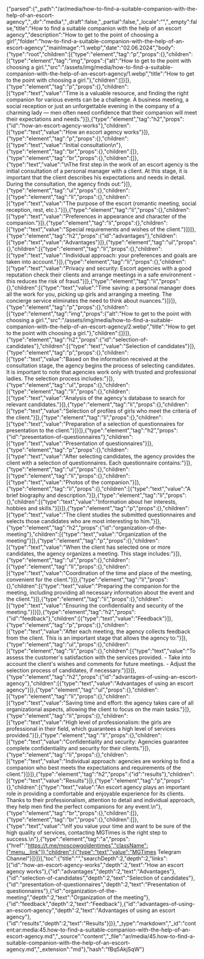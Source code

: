 {"parsed":{"_path":"/ar/media/how-to-find-a-suitable-companion-with-the-help-of-an-escort-agency","_dir":"media","_draft":false,"_partial":false,"_locale":"","_empty":false,"title":"How to find a suitable companion with the help of an escort agency","description":"How to get to the point of choosing a girl","folder":"how-to-find-a-suitable-companion-with-the-help-of-an-escort-agency","mainImage":"1.webp","date":"02.06.2024","body":{"type":"root","children":[{"type":"element","tag":"p","props":{},"children":[{"type":"element","tag":"img","props":{"alt":"How to get to the point with choosing a girl.","src":"/assets/img/media/how-to-find-a-suitable-companion-with-the-help-of-an-escort-agency/1.webp","title":"How to get to the point with choosing a girl."},"children":[]}]},{"type":"element","tag":"p","props":{},"children":[{"type":"text","value":"Time is a valuable resource, and finding the right companion for various events can be a challenge. A business meeting, a social reception or just an unforgettable evening in the company of a charming lady — men often need confidence that their companion will meet their expectations and needs."}]},{"type":"element","tag":"h2","props":{"id":"how-an-escort-agency-works"},"children":[{"type":"text","value":"How an escort agency works"}]},{"type":"element","tag":"p","props":{},"children":[{"type":"text","value":"Initial consultation\n"},{"type":"element","tag":"br","props":{},"children":[]},{"type":"element","tag":"br","props":{},"children":[]},{"type":"text","value":"\nThe first step in the work of an escort agency is the initial consultation of a personal manager with a client. At this stage, it is important that the client describes his expectations and needs in detail. During the consultation, the agency finds out:"}]},{"type":"element","tag":"ul","props":{},"children":[{"type":"element","tag":"li","props":{},"children":[{"type":"text","value":"The purpose of the escort (romantic meeting, social reception, rest, etc.)."}]},{"type":"element","tag":"li","props":{},"children":[{"type":"text","value":"Preferences in appearance and character of the companion."}]},{"type":"element","tag":"li","props":{},"children":[{"type":"text","value":"Special requirements and wishes of the client."}]}]},{"type":"element","tag":"h2","props":{"id":"advantages"},"children":[{"type":"text","value":"Advantages"}]},{"type":"element","tag":"ul","props":{},"children":[{"type":"element","tag":"li","props":{},"children":[{"type":"text","value":"Individual approach: your preferences and goals are taken into account."}]},{"type":"element","tag":"li","props":{},"children":[{"type":"text","value":"Privacy and security: Escort agencies with a good reputation check their clients and arrange meetings in a safe environment - this reduces the risk of fraud."}]},{"type":"element","tag":"li","props":{},"children":[{"type":"text","value":"Time saving: a personal manager does all the work for you, picking up girls and arranging a meeting. The concierge service eliminates the need to think about nuances."}]}]},{"type":"element","tag":"p","props":{},"children":[{"type":"element","tag":"img","props":{"alt":"How to get to the point with choosing a girl.","src":"/assets/img/media/how-to-find-a-suitable-companion-with-the-help-of-an-escort-agency/2.webp","title":"How to get to the point with choosing a girl."},"children":[]}]},{"type":"element","tag":"h2","props":{"id":"selection-of-candidates"},"children":[{"type":"text","value":"Selection of candidates"}]},{"type":"element","tag":"p","props":{},"children":[{"type":"text","value":"Based on the information received at the consultation stage, the agency begins the process of selecting candidates. It is important to note that agencies work only with trusted and professional ladies. The selection process includes:"}]},{"type":"element","tag":"ul","props":{},"children":[{"type":"element","tag":"li","props":{},"children":[{"type":"text","value":"Analysis of the agency's database to search for relevant candidates."}]},{"type":"element","tag":"li","props":{},"children":[{"type":"text","value":"Selection of profiles of girls who meet the criteria of the client."}]},{"type":"element","tag":"li","props":{},"children":[{"type":"text","value":"Preparation of a selection of questionnaires for presentation to the client."}]}]},{"type":"element","tag":"h2","props":{"id":"presentation-of-questionnaires"},"children":[{"type":"text","value":"Presentation of questionnaires"}]},{"type":"element","tag":"p","props":{},"children":[{"type":"text","value":"After selecting candidates, the agency provides the client with a selection of questionnaires. Each questionnaire contains:"}]},{"type":"element","tag":"ul","props":{},"children":[{"type":"element","tag":"li","props":{},"children":[{"type":"text","value":"Photos of the companion."}]},{"type":"element","tag":"li","props":{},"children":[{"type":"text","value":"A brief biography and description."}]},{"type":"element","tag":"li","props":{},"children":[{"type":"text","value":"Information about her interests, hobbies and skills."}]}]},{"type":"element","tag":"p","props":{},"children":[{"type":"text","value":"The client studies the submitted questionnaires and selects those candidates who are most interesting to him."}]},{"type":"element","tag":"h2","props":{"id":"organization-of-the-meeting"},"children":[{"type":"text","value":"Organization of the meeting"}]},{"type":"element","tag":"p","props":{},"children":[{"type":"text","value":"When the client has selected one or more candidates, the agency organizes a meeting. This stage includes:"}]},{"type":"element","tag":"ul","props":{},"children":[{"type":"element","tag":"li","props":{},"children":[{"type":"text","value":"Coordination of the time and place of the meeting, convenient for the client."}]},{"type":"element","tag":"li","props":{},"children":[{"type":"text","value":"Preparing the companion for the meeting, including providing all necessary information about the event and the client."}]},{"type":"element","tag":"li","props":{},"children":[{"type":"text","value":"Ensuring the confidentiality and security of the meeting."}]}]},{"type":"element","tag":"h2","props":{"id":"feedback"},"children":[{"type":"text","value":"Feedback"}]},{"type":"element","tag":"p","props":{},"children":[{"type":"text","value":"After each meeting, the agency collects feedback from the client. This is an important stage that allows the agency to:"}]},{"type":"element","tag":"ul","props":{},"children":[{"type":"element","tag":"li","props":{},"children":[{"type":"text","value":"To assess the customer's satisfaction with the services provided. - Take into account the client's wishes and comments for future meetings. - Adjust the selection process of candidates, if necessary."}]}]},{"type":"element","tag":"h2","props":{"id":"advantages-of-using-an-escort-agency"},"children":[{"type":"text","value":"Advantages of using an escort agency"}]},{"type":"element","tag":"ul","props":{},"children":[{"type":"element","tag":"li","props":{},"children":[{"type":"text","value":"Saving time and effort: the agency takes care of all organizational aspects, allowing the client to focus on the main tasks."}]},{"type":"element","tag":"li","props":{},"children":[{"type":"text","value":"High level of professionalism: the girls are professional in their field, which guarantees a high level of services provided."}]},{"type":"element","tag":"li","props":{},"children":[{"type":"text","value":"Confidentiality and security: Agencies guarantee complete confidentiality and security for their clients."}]},{"type":"element","tag":"li","props":{},"children":[{"type":"text","value":"Individual approach: agencies are working to find a companion who best meets the expectations and requirements of the client."}]}]},{"type":"element","tag":"h2","props":{"id":"results"},"children":[{"type":"text","value":"Results"}]},{"type":"element","tag":"p","props":{},"children":[{"type":"text","value":"An escort agency plays an important role in providing a comfortable and enjoyable experience for its clients. Thanks to their professionalism, attention to detail and individual approach, they help men find the perfect companions for any event.\n"},{"type":"element","tag":"br","props":{},"children":[]},{"type":"element","tag":"br","props":{},"children":[]},{"type":"text","value":"\nIf you value your time and want to be sure of the high quality of services, contacting MGTimes is the right step to success.\n"},{"type":"element","tag":"a","props":{"href":"https://t.me/moscowgoldentimes","className":["menu__link"]},"children":[{"type":"text","value":"MGTimes Telegram Channel"}]}]}],"toc":{"title":"","searchDepth":2,"depth":2,"links":[{"id":"how-an-escort-agency-works","depth":2,"text":"How an escort agency works"},{"id":"advantages","depth":2,"text":"Advantages"},{"id":"selection-of-candidates","depth":2,"text":"Selection of candidates"},{"id":"presentation-of-questionnaires","depth":2,"text":"Presentation of questionnaires"},{"id":"organization-of-the-meeting","depth":2,"text":"Organization of the meeting"},{"id":"feedback","depth":2,"text":"Feedback"},{"id":"advantages-of-using-an-escort-agency","depth":2,"text":"Advantages of using an escort agency"},{"id":"results","depth":2,"text":"Results"}]}},"_type":"markdown","_id":"content:ar:media:45.how-to-find-a-suitable-companion-with-the-help-of-an-escort-agency.md","_source":"content","_file":"ar/media/45.how-to-find-a-suitable-companion-with-the-help-of-an-escort-agency.md","_extension":"md"},"hash":"fBq5AkjSqW"}